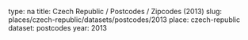 type: na
title: Czech Republic / Postcodes / Zipcodes (2013)
slug: places/czech-republic/datasets/postcodes/2013
place: czech-republic
dataset: postcodes
year: 2013
